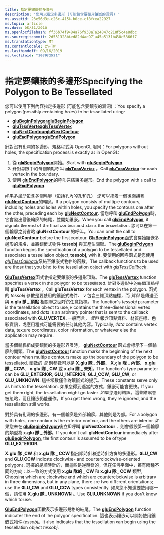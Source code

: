 ```yaml
---
title: 指定要鑲嵌的多邊形
description: '您可以指定多邊形 (可能包含要使用鑲嵌的漏洞) '
ms.assetid: 23e56d3e-c26c-4158-b0ce-cf8fcea22927
ms.topic: article
ms.date: 05/31/2018
ms.openlocfilehash: ff36b74f9484a76f938a7a24847c218f5c4e8dbc
ms.sourcegitcommit: 2d531328b6ed82d4ad971a45a5131b430c5866f7
ms.translationtype: MT
ms.contentlocale: zh-TW
ms.lasthandoff: 09/16/2019
ms.locfileid: "103932531"
---
```

# <a name="specifying-the-polygon-to-be-tessellated"></a><span data-ttu-id="ffdae-103">指定要鑲嵌的多邊形</span><span class="sxs-lookup"><span data-stu-id="ffdae-103">Specifying the Polygon to Be Tessellated</span></span>

<span data-ttu-id="ffdae-104">您可以使用下列內容指定多邊形 (可能包含要鑲嵌的漏洞) ：</span><span class="sxs-lookup"><span data-stu-id="ffdae-104">You specify a polygon (possibly containing holes) to be tessellated using:</span></span>

-   [<span data-ttu-id="ffdae-105">**gluBeginPolygon**</span><span class="sxs-lookup"><span data-stu-id="ffdae-105">**gluBeginPolygon**</span></span>](glubeginpolygon.md)
-   [<span data-ttu-id="ffdae-106">**gluTessVertex**</span><span class="sxs-lookup"><span data-stu-id="ffdae-106">**gluTessVertex**</span></span>](glutessvertex.md)
-   [<span data-ttu-id="ffdae-107">**gluNextContour**</span><span class="sxs-lookup"><span data-stu-id="ffdae-107">**gluNextContour**</span></span>](glunextcontour.md)
-   [<span data-ttu-id="ffdae-108">**gluEndPolygon**</span><span class="sxs-lookup"><span data-stu-id="ffdae-108">**gluEndPolygon**</span></span>](gluendpolygon.md)

<span data-ttu-id="ffdae-109">針對沒有孔洞的多邊形，規格程式與 OpenGL 相同：</span><span class="sxs-lookup"><span data-stu-id="ffdae-109">For polygons without holes, the specification process is exactly as in OpenGL:</span></span>

1.  <span data-ttu-id="ffdae-110">從 [**gluBeginPolygon**](glubeginpolygon.md)開始。</span><span class="sxs-lookup"><span data-stu-id="ffdae-110">Start with [**gluBeginPolygon**](glubeginpolygon.md).</span></span>
2.  <span data-ttu-id="ffdae-111">針對界限中的每個頂點呼叫 [**gluTessVertex**](glutessvertex.md) 。</span><span class="sxs-lookup"><span data-stu-id="ffdae-111">Call [**gluTessVertex**](glutessvertex.md) for each vertex in the boundary.</span></span>
3.  <span data-ttu-id="ffdae-112">使用 [**gluEndPolygon**](gluendpolygon.md)的呼叫來結束多邊形。</span><span class="sxs-lookup"><span data-stu-id="ffdae-112">End the polygon with a call to [**gluEndPolygon**](gluendpolygon.md).</span></span>

<span data-ttu-id="ffdae-113">如果多邊形包含多個輪廓（包括孔內的孔和孔），您可以指定一個後面接著 [**gluNextContour**](glunextcontour.md)的輪廓。</span><span class="sxs-lookup"><span data-stu-id="ffdae-113">If a polygon consists of multiple contours, including holes and holes within holes, you specify the contours one after the other, preceding each by [**gluNextContour**](glunextcontour.md).</span></span> <span data-ttu-id="ffdae-114">當您呼叫 [**gluEndPolygon**](gluendpolygon.md)時，它會發出最後輪廓的結尾，並開始鑲嵌。</span><span class="sxs-lookup"><span data-stu-id="ffdae-114">When you call [**gluEndPolygon**](gluendpolygon.md), it signals the end of the final contour and starts the tessellation.</span></span> <span data-ttu-id="ffdae-115">您可以在第一個輪廓之前省略 **gluNextContour** 的呼叫。</span><span class="sxs-lookup"><span data-stu-id="ffdae-115">You can omit the call to **gluNextContour** before the first contour.</span></span> <span data-ttu-id="ffdae-116">[**GluBeginPolygon**](glubeginpolygon.md)函式會開始鑲嵌多邊形的規格，並將鑲嵌式物件 **tessobj** 與其產生關聯。</span><span class="sxs-lookup"><span data-stu-id="ffdae-116">The [**gluBeginPolygon**](glubeginpolygon.md) function begins the specification of a polygon to be tessellated and associates a tessellation object, **tessobj**, with it.</span></span> <span data-ttu-id="ffdae-117">要使用的回呼函式是您使用 [*gluTessCallback*](glutess.md)系結至鑲嵌式物件的函數。</span><span class="sxs-lookup"><span data-stu-id="ffdae-117">The callback functions to be used are those that you bind to the tessellation object with [*gluTessCallback*](glutess.md).</span></span>

<span data-ttu-id="ffdae-118">[**GluTessVertex**](glutessvertex.md)函式會指定要鑲嵌的多邊形頂點。</span><span class="sxs-lookup"><span data-stu-id="ffdae-118">The [**gluTessVertex**](glutessvertex.md) function specifies a vertex in the polygon to be tessellated.</span></span> <span data-ttu-id="ffdae-119">針對多邊形中的每個頂點呼叫 **gluTessVertex** 。</span><span class="sxs-lookup"><span data-stu-id="ffdae-119">Call **gluTessVertex** for each vertex in the polygon.</span></span> <span data-ttu-id="ffdae-120">函式的 *tessobj* 參數是要使用的鑲嵌式物件、 *v* 包含三維頂點座標，而 *資料* 是傳送至與 **x.glu 隊 \_ 頂點** 相關聯之回呼的任意指標。</span><span class="sxs-lookup"><span data-stu-id="ffdae-120">The function's *tessobj* parameter is the tessellation object to use, *v* contains the three-dimensional vertex coordinates, and *data* is an arbitrary pointer that is sent to the callback associated with **GLU\_VERTEX**.</span></span> <span data-ttu-id="ffdae-121">一般而言， *資料* 報含頂點資料、材質座標、色彩資訊，或應用程式可能需要的任何其他內容。</span><span class="sxs-lookup"><span data-stu-id="ffdae-121">Typically, *data* contains vertex data, texture coordinates, color information, or whatever else the application may require.</span></span>

<span data-ttu-id="ffdae-122">當多個輪廓組成要鑲嵌的多邊形界限時， [**gluNextContour**](glunextcontour.md) 函式會標示下一個輪廓的開頭。</span><span class="sxs-lookup"><span data-stu-id="ffdae-122">The [**gluNextContour**](glunextcontour.md) function marks the beginning of the next contour when multiple contours make up the boundary of the polygon to be tessellated.</span></span> <span data-ttu-id="ffdae-123">函數的 *型* 別參數可以是 **X.glu 隊 \_ 外部**、 **X.glu 隊 \_ 內部**、 **x.glu 隊 \_ CCW**、 **x.glu 隊 \_ CW** 或 **x.glu 隊 \_ 未知**。</span><span class="sxs-lookup"><span data-stu-id="ffdae-123">The function's *type* parameter can be **GLU\_EXTERIOR**, **GLU\_INTERIOR**, **GLU\_CCW**, **GLU\_CW**, or **GLU\_UNKNOWN**.</span></span> <span data-ttu-id="ffdae-124">這些常數僅作為鑲嵌式的提示。</span><span class="sxs-lookup"><span data-stu-id="ffdae-124">These constants serve only as hints to the tessellation.</span></span> <span data-ttu-id="ffdae-125">如果您得到適當的方式，鑲嵌可能會更快。</span><span class="sxs-lookup"><span data-stu-id="ffdae-125">If you get them right, the tessellation might go faster.</span></span> <span data-ttu-id="ffdae-126">如果您遇到錯誤，這些錯誤會被忽略，而且鑲嵌仍能運作。</span><span class="sxs-lookup"><span data-stu-id="ffdae-126">If you get them wrong, they're ignored, and the tessellation still works.</span></span>

<span data-ttu-id="ffdae-127">對於具有孔洞的多邊形，有一個輪廓是外部輪廓，其他則是內部。</span><span class="sxs-lookup"><span data-stu-id="ffdae-127">For a polygon with holes, one contour is the exterior contour, and the others are interior.</span></span> <span data-ttu-id="ffdae-128">如果您未在 [**gluBeginPolygon**](glubeginpolygon.md)後立即呼叫 **gluNextContour** ，則會假設第一個輪廓的類型為 **x.glu 隊 \_ 外部**。</span><span class="sxs-lookup"><span data-stu-id="ffdae-128">If you don't call **gluNextContour** immediately after [**gluBeginPolygon**](glubeginpolygon.md), the first contour is assumed to be of type **GLU\_EXTERIOR**.</span></span>

<span data-ttu-id="ffdae-129">**X.glu 隊 \_CW** 和 **x.glu 隊 \_ CCW** 指出順時針和逆時針方向的多邊形。</span><span class="sxs-lookup"><span data-stu-id="ffdae-129">**GLU\_CW** and **GLU\_CCW** indicate clockwise- and counterclockwise-oriented polygons.</span></span> <span data-ttu-id="ffdae-130">選擇的是順時針的，而這些是逆時針的，但在任何平面中，都有兩種不同的方向：以一致的方式使用 **x.glu 隊的 \_ CW** 和 **x.glu 隊 \_ CCW** 類型。</span><span class="sxs-lookup"><span data-stu-id="ffdae-130">Choosing which are clockwise and which are counterclockwise is arbitrary in three dimensions, but in any plane, there are two different orientations; use the **GLU\_CW** and **GLU\_CCW** types consistently.</span></span> <span data-ttu-id="ffdae-131">如果您不知道要使用哪一個，請使用 **X.glu 隊 \_ UNKNOWN** 。</span><span class="sxs-lookup"><span data-stu-id="ffdae-131">Use **GLU\_UNKNOWN** if you don't know which to use.</span></span>

<span data-ttu-id="ffdae-132">[**GluEndPolygon**](gluendpolygon.md)函數表示多邊形規格的結尾。</span><span class="sxs-lookup"><span data-stu-id="ffdae-132">The [**gluEndPolygon**](gluendpolygon.md) function indicates the end of the polygon specification.</span></span> <span data-ttu-id="ffdae-133">這也表示鑲嵌可以開始使用鑲嵌式物件 *tessobj*。</span><span class="sxs-lookup"><span data-stu-id="ffdae-133">It also indicates that the tessellation can begin using the tessellation object *tessobj*.</span></span>

 

 




